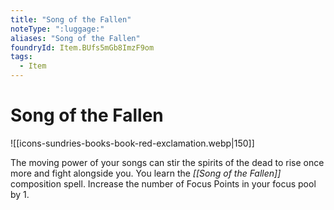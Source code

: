 ```yaml
---
title: "Song of the Fallen"
noteType: ":luggage:"
aliases: "Song of the Fallen"
foundryId: Item.BUfs5mGb8ImzF9om
tags:
  - Item
---
```


# Song of the Fallen
![[icons-sundries-books-book-red-exclamation.webp|150]]

The moving power of your songs can stir the spirits of the dead to rise once more and fight alongside you. You learn the _[[Song of the Fallen]]_ composition spell. Increase the number of Focus Points in your focus pool by 1.
